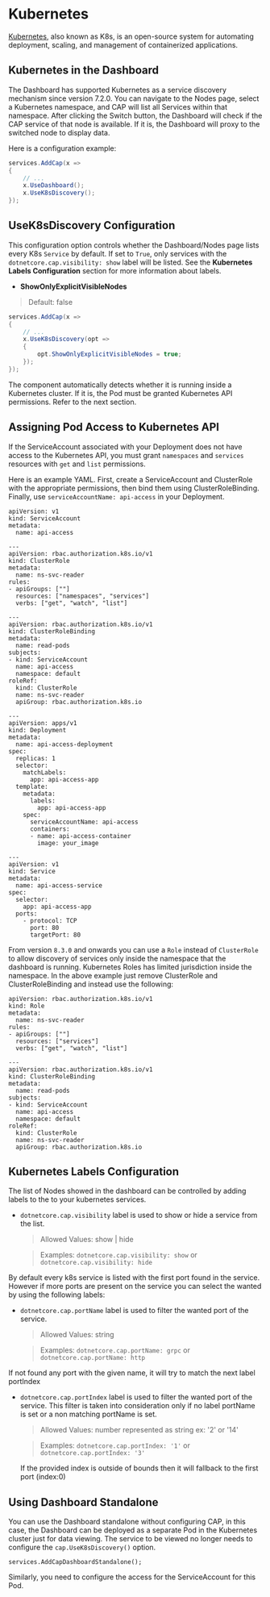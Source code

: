 # Kubernetes

[Kubernetes](https://kubernetes.io), also known as K8s, is an open-source system for automating deployment, scaling, and management of containerized applications.

## Kubernetes in the Dashboard

The Dashboard has supported Kubernetes as a service discovery mechanism since version 7.2.0. You can navigate to the Nodes page, select a Kubernetes namespace, and CAP will list all Services within that namespace. After clicking the Switch button, the Dashboard will check if the CAP service of that node is available. If it is, the Dashboard will proxy to the switched node to display data.

Here is a configuration example:

```cs
services.AddCap(x =>
{
    // ...
    x.UseDashboard();
    x.UseK8sDiscovery();
});
```

## UseK8sDiscovery Configuration

This configuration option controls whether the Dashboard/Nodes page lists every K8s `Service` by default. If set to `True`, only services with the `dotnetcore.cap.visibility: show` label will be listed. See the **Kubernetes Labels Configuration** section for more information about labels.

* **ShowOnlyExplicitVisibleNodes** 

> Default: false

```cs
services.AddCap(x =>
{
    // ...
    x.UseK8sDiscovery(opt =>
    {
        opt.ShowOnlyExplicitVisibleNodes = true;
    });
});
```

The component automatically detects whether it is running inside a Kubernetes cluster. If it is, the Pod must be granted Kubernetes API permissions. Refer to the next section.

## Assigning Pod Access to Kubernetes API 

If the ServiceAccount associated with your Deployment does not have access to the Kubernetes API, you must grant `namespaces` and `services` resources with `get` and `list` permissions.

Here is an example YAML. First, create a ServiceAccount and ClusterRole with the appropriate permissions, then bind them using ClusterRoleBinding. Finally, use `serviceAccountName: api-access` in your Deployment.

```
apiVersion: v1
kind: ServiceAccount
metadata:
  name: api-access

---
apiVersion: rbac.authorization.k8s.io/v1
kind: ClusterRole
metadata:
  name: ns-svc-reader
rules:
- apiGroups: [""]
  resources: ["namespaces", "services"]
  verbs: ["get", "watch", "list"]

---
apiVersion: rbac.authorization.k8s.io/v1
kind: ClusterRoleBinding
metadata:
  name: read-pods
subjects:
- kind: ServiceAccount
  name: api-access
  namespace: default
roleRef:
  kind: ClusterRole
  name: ns-svc-reader
  apiGroup: rbac.authorization.k8s.io
  
---
apiVersion: apps/v1
kind: Deployment
metadata:
  name: api-access-deployment
spec:
  replicas: 1
  selector:
    matchLabels:
      app: api-access-app
  template:
    metadata:
      labels:
        app: api-access-app
    spec:
      serviceAccountName: api-access
      containers:
      - name: api-access-container
        image: your_image
        
---
apiVersion: v1
kind: Service
metadata:
  name: api-access-service
spec:
  selector:
    app: api-access-app
  ports:
    - protocol: TCP
      port: 80
      targetPort: 80
```

From version `8.3.0` and onwards you can use a `Role` instead of `ClusterRole` to allow discovery of services only inside the namespace that the dashboard is running. Kubernetes Roles has limited jurisdiction inside the namespace. In the above example just remove ClusterRole and ClusterRoleBinding and instead use the following: 

```
apiVersion: rbac.authorization.k8s.io/v1
kind: Role
metadata:
  name: ns-svc-reader
rules:
- apiGroups: [""]
  resources: ["services"]
  verbs: ["get", "watch", "list"]

---
apiVersion: rbac.authorization.k8s.io/v1
kind: ClusterRoleBinding
metadata:
  name: read-pods
subjects:
- kind: ServiceAccount
  name: api-access
  namespace: default
roleRef:
  kind: ClusterRole
  name: ns-svc-reader
  apiGroup: rbac.authorization.k8s.io

```

## Kubernetes Labels Configuration

The list of Nodes showed in the dashboard can be controlled by adding labels to the to your kubernetes services. 


- `dotnetcore.cap.visibility` label is used to show or hide a service from the list. 

    > Allowed Values: show | hide

    > Examples: `dotnetcore.cap.visibility: show` or `dotnetcore.cap.visibility: hide`

By default every k8s service is listed with the first port found in the service. However if more ports are present on the service you can select the wanted by using the following labels: 

- `dotnetcore.cap.portName` label is used to filter the wanted port of the service. 

    > Allowed Values: string

    > Examples: `dotnetcore.cap.portName: grpc` or `dotnetcore.cap.portName: http`

If not found any port with the given name, it will try to match the next label portIndex

- `dotnetcore.cap.portIndex` label is used to filter the wanted port of the service. This filter is taken into consideration only if no label portName is set or a non matching portName is set.

    > Allowed Values: number represented as string ex: '2' or '14'

    > Examples: `dotnetcore.cap.portIndex: '1'` or `dotnetcore.cap.portIndex: '3'`

  If the provided index is outside of bounds then it will fallback to the first port (index:0)





## Using Dashboard Standalone

You can use the Dashboard standalone without configuring CAP, in this case, the Dashboard can be deployed as a separate Pod in the Kubernetes cluster just for data viewing. The service to be viewed no longer needs to configure the `cap.UseK8sDiscovery()` option.

```
services.AddCapDashboardStandalone();
```

Similarly, you need to configure the access for the ServiceAccount for this Pod.